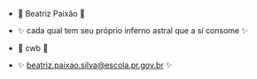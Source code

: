 
- :crown: Beatriz Paixão :crown:

- :sparkles: cada qual tem seu próprio inferno astral que a sí consome :sparkles:

- :wilted_flower: cwb :wilted_flower:

- ✨ beatriz.paixao.silva@escola.pr.gov.br ✨
